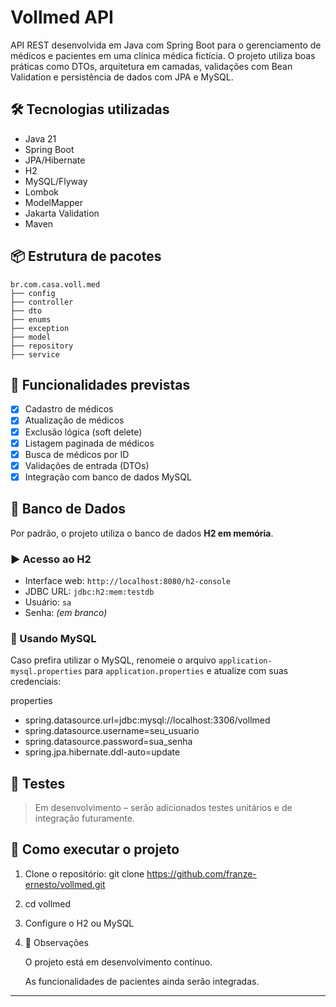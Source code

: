 # Vollmed API
API REST desenvolvida em Java com Spring Boot para o gerenciamento de médicos e pacientes em uma clínica médica fictícia. O projeto utiliza boas práticas como DTOs, arquitetura em camadas, validações com Bean Validation e persistência de dados com JPA e MySQL.

## 🛠 Tecnologias utilizadas
- Java 21
- Spring Boot
- JPA/Hibernate
- H2
- MySQL/Flyway  
- Lombok
- ModelMapper
- Jakarta Validation
- Maven

## 📦 Estrutura de pacotes
```
br.com.casa.voll.med
├── config 
├── controller 
├── dto
├── enums
├── exception 
├── model 
├── repository 
├── service 
```

## 🔄 Funcionalidades previstas
- [x] Cadastro de médicos
- [x] Atualização de médicos
- [x] Exclusão lógica (soft delete)
- [x] Listagem paginada de médicos
- [x] Busca de médicos por ID
- [x] Validações de entrada (DTOs)
- [x] Integração com banco de dados MySQL

## 💾 Banco de Dados
Por padrão, o projeto utiliza o banco de dados **H2 em memória**.
### ▶️ Acesso ao H2
- Interface web: `http://localhost:8080/h2-console`
- JDBC URL: `jdbc:h2:mem:testdb`
- Usuário: `sa`
- Senha: *(em branco)*

### 🔁 Usando MySQL
Caso prefira utilizar o MySQL, renomeie o arquivo `application-mysql.properties` para `application.properties` e atualize com suas credenciais:

properties
- spring.datasource.url=jdbc:mysql://localhost:3306/vollmed
- spring.datasource.username=seu_usuario
- spring.datasource.password=sua_senha
- spring.jpa.hibernate.ddl-auto=update

## 🧪 Testes
> Em desenvolvimento – serão adicionados testes unitários e de integração futuramente.

## 🚀 Como executar o projeto
1. Clone o repositório:
git clone https://github.com/franze-ernesto/vollmed.git

2. cd vollmed

3. Configure o H2 ou MySQL

4. 📌 Observações

    O projeto está em desenvolvimento contínuo.

    As funcionalidades de pacientes ainda serão integradas.

---



